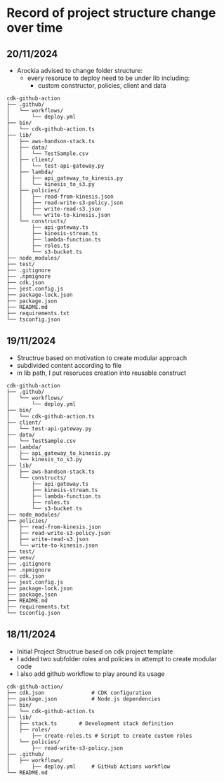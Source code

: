 # Record of project structure change over time

## 20/11/2024
- Arockia advised to change folder structure:
    - every resoruce to deploy need to be under lib including:
        - custom constructor, policies, client and data 

```
cdk-github-action
├── .github/
│   └── workflows/
│       └── deploy.yml
├── bin/
│   └── cdk-github-action.ts
├── lib/
│   ├── aws-handson-stack.ts
│   ├── data/
│   │   └── TestSample.csv
│   ├── client/
│   │   └── test-api-gateway.py
│   ├── lambda/
│   │   ├── api_gateway_to_kinesis.py
│   │   └── kinesis_to_s3.py
│   ├── policies/
│   │   ├── read-from-kinesis.json
│   │   ├── read-write-s3-policy.json
│   │   ├── write-read-s3.json
│   │   └── write-to-kinesis.json
│   └── constructs/
│       ├── api-gateway.ts
│       ├── kinesis-stream.ts
│       ├── lambda-function.ts
│       ├── roles.ts
│       └── s3-bucket.ts
├── node_modules/
├── test/
├── .gitignore
├── .npmignore
├── cdk.json
├── jest.config.js
├── package-lock.json
├── package.json
├── README.md
├── requirements.txt
└── tsconfig.json
```

## 19/11/2024
- Structrue based on motivation to create modular approach
- subdivided content according to file
- in lib path, I put resoruces creation into reusable construct

```
cdk-github-action
├── .github/
│   └── workflows/
│       └── deploy.yml
├── bin/
│   └── cdk-github-action.ts
├── client/
│   └── test-api-gateway.py
├── data/
│   └── TestSample.csv
├── lambda/
│   ├── api_gateway_to_kinesis.py
│   └── kinesis_to_s3.py
├── lib/
│   ├── aws-handson-stack.ts
│   └── constructs/
│       ├── api-gateway.ts
│       ├── kinesis-stream.ts
│       ├── lambda-function.ts
│       ├── roles.ts
│       └── s3-bucket.ts
├── node_modules/
├── policies/
│   ├── read-from-kinesis.json
│   ├── read-write-s3-policy.json
│   ├── write-read-s3.json
│   └── write-to-kinesis.json
├── test/
├── venv/
├── .gitignore
├── .npmignore
├── cdk.json
├── jest.config.js
├── package-lock.json
├── package.json
├── README.md
├── requirements.txt
└── tsconfig.json
```
## 18/11/2024
- Initial Project Structrue based on cdk project template
- I added two subfolder roles and policies in attempt to create modular code
- I also add github workflow to play around its usage 

```
cdk-github-action/
├── cdk.json               # CDK configuration
├── package.json           # Node.js dependencies
├── bin/
│   └── cdk-github-action.ts
├── lib/
│   ├── stack.ts       # Development stack definition
│   ├── roles/
│       ├── create-roles.ts # Script to create custom roles
│   └── policies/
│       ├── read-write-s3-policy.json
├── .github/
│   ├── workflows/
│       ├── deploy.yml     # GitHub Actions workflow
└── README.md
```